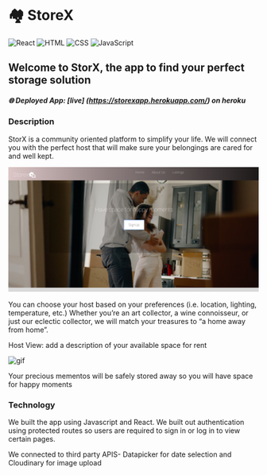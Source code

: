 # :houses: StoreX
<!-- Badges -->
![React](https://img.shields.io/badge/-React-blue) 
![HTML](https://img.shields.io/badge/HTML-red) 
![CSS](https://img.shields.io/badge/CSS-purple) 
![JavaScript](https://img.shields.io/badge/JavaScript-yellow) 

## Welcome to StorX, the app to find your perfect storage solution

##### :globe_with_meridians: Deployed App: [live]    (https://storexapp.herokuapp.com/) on heroku


### Description

 StorX is a community oriented platform to simplify your life. We will connect you with the perfect host that will make sure your belongings are cared for and well kept.

 ![homepage](storex2.png)

 You can choose your host based on your preferences (i.e. location, lighting, temperature, etc.) Whether you’re an art collector, a wine connoisseur, or just our eclectic collector, we will match your treasures to “a home away from home”. 

 Host View: add a description of your available space for rent

 ![gif](storexgif.gif)

 Your precious mementos will be safely stored away so you will have space for happy moments


 ### Technology

 We built the app using Javascript and React. We built out authentication using protected routes so users are required to sign in or log in to view certain pages. 

 We connected to third party APIS-
 Datapicker for date selection 
 and 
 Cloudinary for image upload


